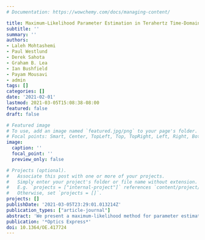 ```yaml
---
# Documentation: https://wowchemy.com/docs/managing-content/

title: Maximum-Likelihood Parameter Estimation in Terahertz Time-Domain Spectroscopy
subtitle: ''
summary: ''
authors:
- Laleh Mohtashemi
- Paul Westlund
- Derek Sahota
- Graham B. Lea
- Ian Bushfield
- Payam Mousavi
- admin
tags: []
categories: []
date: '2021-02-01'
lastmod: 2021-03-05T15:08:38-08:00
featured: false
draft: false

# Featured image
# To use, add an image named `featured.jpg/png` to your page's folder.
# Focal points: Smart, Center, TopLeft, Top, TopRight, Left, Right, BottomLeft, Bottom, BottomRight.
image:
  caption: ''
  focal_point: ''
  preview_only: false

# Projects (optional).
#   Associate this post with one or more of your projects.
#   Simply enter your project's folder or file name without extension.
#   E.g. `projects = ["internal-project"]` references `content/project/deep-learning/index.md`.
#   Otherwise, set `projects = []`.
projects: []
publishDate: '2021-03-05T23:29:01.013214Z'
publication_types: ["article-journal"]
abstract: 'We present a maximum-likelihood method for parameter estimation in terahertz time-domain spectroscopy. We derive the likelihood function for a parameterized frequency response function, given a pair of time-domain waveforms with known time-dependent noise amplitudes. The method provides parameter estimates that are superior to other commonly used methods and provides a reliable measure of the goodness of fit. We also develop a simple noise model that is parameterized by three dominant sources and derive the likelihood function for their amplitudes in terms of a set of repeated waveform measurements. We demonstrate the method with applications to material characterization.'
publication: '*Optics Express*'
doi: 10.1364/OE.417724
---
```


